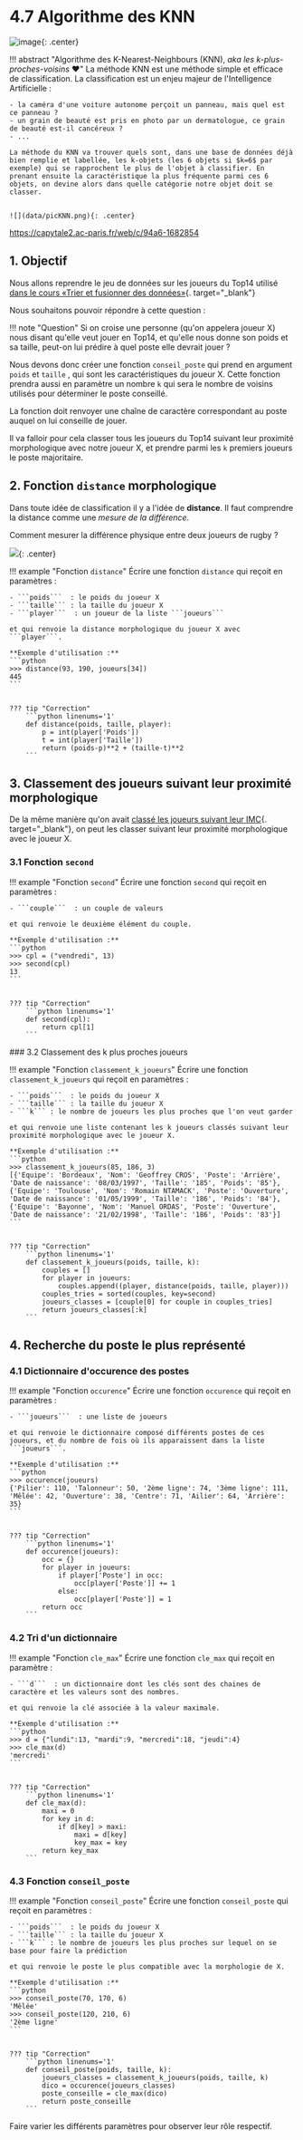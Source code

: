 # 4.7 Algorithme des KNN

![image](data/BO.png){: .center}

!!! abstract "Algorithme des K-Nearest-Neighbours (KNN), *aka les k-plus-proches-voisins* :heart:"
    La méthode KNN est une méthode simple et efficace de classification. La classification est un enjeu majeur de l'Intelligence Artificielle :

    - la caméra d'une voiture autonome perçoit un panneau, mais quel est ce panneau ?
    - un grain de beauté est pris en photo par un dermatologue, ce grain de beauté est-il cancéreux ?
    - ...

    La méthode du KNN va trouver quels sont, dans une base de données déjà bien remplie et labellée, les k-objets (les 6 objets si $k=6$ par exemple) qui se rapprochent le plus de l'objet à classifier. En prenant ensuite la caractéristique la plus fréquente parmi ces 6 objets, on devine alors dans quelle catégorie notre objet doit se classer.


    ![](data/picKNN.png){: .center}

https://capytale2.ac-paris.fr/web/c/94a6-1682854

## 1. Objectif 
Nous allons reprendre le jeu de données sur les joueurs du Top14 utilisé [dans le cours «Trier et fusionner des données»](https://nsimichelet91.github.io/1NSI/T5_Traitement_de_donnees/5.2_Trier_et_fusionner_des_donnees/cours/){. target="_blank"}

Nous souhaitons pouvoir répondre à cette question :

!!! note "Question"
    Si on croise une personne (qu'on appelera joueur X) nous disant qu'elle veut jouer en Top14, et qu'elle nous donne son poids et sa taille, peut-on lui prédire à quel poste elle devrait jouer ?

Nous devons donc créer une fonction `conseil_poste` qui prend en argument `poids` et `taille` , qui sont les caractéristiques du joueur X. Cette fonction prendra aussi en paramètre un nombre ```k``` qui sera le nombre de voisins utilisés pour déterminer le poste conseillé.

La fonction doit renvoyer une chaîne de caractère correspondant au poste auquel on lui conseille de jouer.


Il va falloir pour cela classer tous les joueurs du Top14 suivant leur proximité morphologique avec notre joueur X, et prendre parmi les ```k``` premiers joueurs le poste majoritaire.


## 2. Fonction ```distance``` morphologique 

Dans toute idée de classification il y a l'idée de **distance**. Il faut comprendre la distance comme une _mesure de la différence_. 

Comment mesurer la différence physique entre deux joueurs de rugby ? 

![](data/distAB.png){: .center}


!!! example "Fonction `distance`"
    Écrire une fonction ```distance``` qui reçoit en paramètres :

    - ```poids```  : le poids du joueur X
    - ```taille``` : la taille du joueur X
    - ```player```  : un joueur de la liste ```joueurs```

    et qui renvoie la distance morphologique du joueur X avec ```player```.

    **Exemple d'utilisation :**
    ```python
    >>> distance(93, 190, joueurs[34])
    445
    ```

    
    ??? tip "Correction"
        ```python linenums='1'
        def distance(poids, taille, player):
            p = int(player['Poids'])
            t = int(player['Taille'])
            return (poids-p)**2 + (taille-t)**2
        ```      
    


## 3. Classement des joueurs suivant leur proximité morphologique

De la même manière qu'on avait [classé les joueurs suivant leur IMC](https://nsimichelet91.github.io/1NSI/T5_Traitement_de_donnees/5.2_Trier_et_fusionner_des_donnees/cours/#22-un-exemple-de-tri-de-dictionnaire){. target="_blank"}, on peut les classer suivant leur proximité morphologique avec le joueur X.

### 3.1 Fonction ```second```

!!! example "Fonction `second`"
    Écrire une fonction ```second``` qui reçoit en paramètres :

    - ```couple```  : un couple de valeurs

    et qui renvoie le deuxième élément du couple.

    **Exemple d'utilisation :**
    ```python
    >>> cpl = ("vendredi", 13)
    >>> second(cpl)
    13
    ```

    
    ??? tip "Correction"
        ```python linenums='1'
        def second(cpl):
            return cpl[1]
        ```      
    


### 3.2 Classement des k plus proches joueurs

!!! example "Fonction `classement_k_joueurs`"
    Écrire une fonction ```classement_k_joueurs``` qui reçoit en paramètres :

    - ```poids```  : le poids du joueur X
    - ```taille``` : la taille du joueur X
    - ```k``` : le nombre de joueurs les plus proches que l'on veut garder

    et qui renvoie une liste contenant les k joueurs classés suivant leur proximité morphologique avec le joueur X.

    **Exemple d'utilisation :**
    ```python
    >>> classement_k_joueurs(85, 186, 3)
    [{'Equipe': 'Bordeaux', 'Nom': 'Geoffrey CROS', 'Poste': 'Arrière', 'Date de naissance': '08/03/1997', 'Taille': '185', 'Poids': '85'}, {'Equipe': 'Toulouse', 'Nom': 'Romain NTAMACK', 'Poste': 'Ouverture', 'Date de naissance': '01/05/1999', 'Taille': '186', 'Poids': '84'}, {'Equipe': 'Bayonne', 'Nom': 'Manuel ORDAS', 'Poste': 'Ouverture', 'Date de naissance': '21/02/1998', 'Taille': '186', 'Poids': '83'}]
    ```

    
    ??? tip "Correction"
        ```python linenums='1'
        def classement_k_joueurs(poids, taille, k):
            couples = []
            for player in joueurs:
                couples.append((player, distance(poids, taille, player)))
            couples_tries = sorted(couples, key=second)
            joueurs_classes = [couple[0] for couple in couples_tries]
            return joueurs_classes[:k]
        ```         
    

## 4. Recherche du poste le plus représenté

### 4.1 Dictionnaire d'occurence des postes

!!! example "Fonction `occurence`"
    Écrire une fonction ```occurence``` qui reçoit en paramètres :

    - ```joueurs```  : une liste de joueurs

    et qui renvoie le dictionnaire composé différents postes de ces joueurs, et du nombre de fois où ils apparaissent dans la liste ```joueurs```.

    **Exemple d'utilisation :**
    ```python
    >>> occurence(joueurs)
    {'Pilier': 110, 'Talonneur': 50, '2ème ligne': 74, '3ème ligne': 111, 'Mêlée': 42, 'Ouverture': 38, 'Centre': 71, 'Ailier': 64, 'Arrière': 35}
    ```

    
    ??? tip "Correction"
        ```python linenums='1'
        def occurence(joueurs):
            occ = {}
            for player in joueurs:
                if player['Poste'] in occ:
                    occ[player['Poste']] += 1
                else:
                    occ[player['Poste']] = 1
            return occ
        ```      
    

### 4.2 Tri d'un dictionnaire

!!! example "Fonction `cle_max`"
    Écrire une fonction ```cle_max``` qui reçoit en paramètre :

    - ```d```  : un dictionnaire dont les clés sont des chaines de caractère et les valeurs sont des nombres.

    et qui renvoie la clé associée à la valeur maximale.

    **Exemple d'utilisation :**
    ```python
    >>> d = {"lundi":13, "mardi":9, "mercredi":18, "jeudi":4}
    >>> cle_max(d)
    'mercredi'
    ```

    
    ??? tip "Correction"
        ```python linenums='1'
        def cle_max(d):
            maxi = 0
            for key in d:
                if d[key] > maxi:
                    maxi = d[key]
                    key_max = key
            return key_max
        ```      
    

### 4.3 Fonction ```conseil_poste```


!!! example "Fonction `conseil_poste`"
    Écrire une fonction ```conseil_poste``` qui reçoit en paramètres :

    - ```poids```  : le poids du joueur X
    - ```taille``` : la taille du joueur X
    - ```k``` : le nombre de joueurs les plus proches sur lequel on se base pour faire la prédiction

    et qui renvoie le poste le plus compatible avec la morphologie de X.

    **Exemple d'utilisation :**
    ```python
    >>> conseil_poste(70, 170, 6)
    'Mêlée'
    >>> conseil_poste(120, 210, 6)
    '2ème ligne'
    ```

    
    ??? tip "Correction"
        ```python linenums='1'
        def conseil_poste(poids, taille, k):
            joueurs_classes = classement_k_joueurs(poids, taille, k)
            dico = occurence(joueurs_classes)
            poste_conseille = cle_max(dico)
            return poste_conseille
        ```  
    

Faire varier les différents paramètres pour observer leur rôle respectif.
